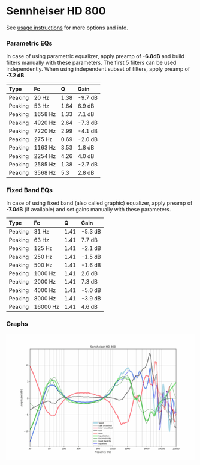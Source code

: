 # Sennheiser HD 800
See [usage instructions](https://github.com/jaakkopasanen/AutoEq#usage) for more options and info.

### Parametric EQs
In case of using parametric equalizer, apply preamp of **-6.8dB** and build filters manually
with these parameters. The first 5 filters can be used independently.
When using independent subset of filters, apply preamp of **-7.2 dB**.

| Type    | Fc      |    Q | Gain    |
|:--------|:--------|:-----|:--------|
| Peaking | 20 Hz   | 1.38 | -9.7 dB |
| Peaking | 53 Hz   | 1.64 | 6.9 dB  |
| Peaking | 1658 Hz | 1.33 | 7.1 dB  |
| Peaking | 4920 Hz | 2.64 | -7.3 dB |
| Peaking | 7220 Hz | 2.99 | -4.1 dB |
| Peaking | 275 Hz  | 0.69 | -2.0 dB |
| Peaking | 1163 Hz | 3.53 | 1.8 dB  |
| Peaking | 2254 Hz | 4.26 | 4.0 dB  |
| Peaking | 2585 Hz | 1.38 | -2.7 dB |
| Peaking | 3568 Hz | 5.3  | 2.8 dB  |

### Fixed Band EQs
In case of using fixed band (also called graphic) equalizer, apply preamp of **-7.0dB**
(if available) and set gains manually with these parameters.

| Type    | Fc       |    Q | Gain    |
|:--------|:---------|:-----|:--------|
| Peaking | 31 Hz    | 1.41 | -5.3 dB |
| Peaking | 63 Hz    | 1.41 | 7.7 dB  |
| Peaking | 125 Hz   | 1.41 | -2.1 dB |
| Peaking | 250 Hz   | 1.41 | -1.5 dB |
| Peaking | 500 Hz   | 1.41 | -1.6 dB |
| Peaking | 1000 Hz  | 1.41 | 2.6 dB  |
| Peaking | 2000 Hz  | 1.41 | 7.3 dB  |
| Peaking | 4000 Hz  | 1.41 | -5.0 dB |
| Peaking | 8000 Hz  | 1.41 | -3.9 dB |
| Peaking | 16000 Hz | 1.41 | 4.6 dB  |

### Graphs
![](./Sennheiser%20HD%20800.png)